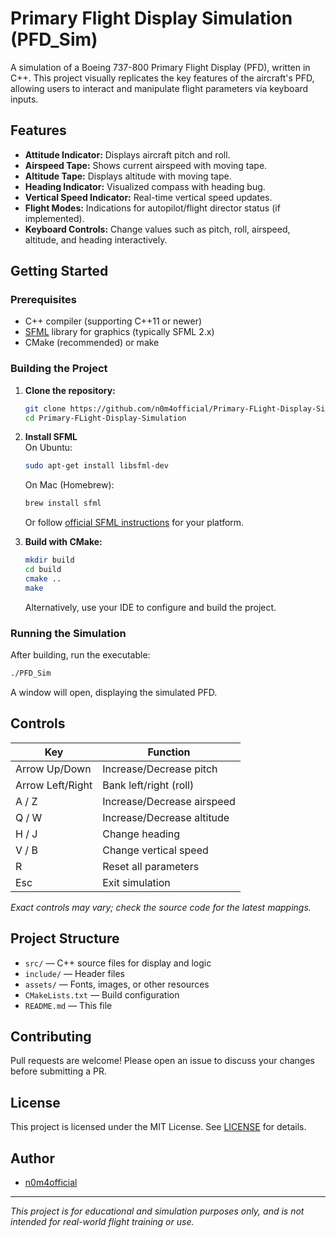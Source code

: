 # Primary Flight Display Simulation (PFD_Sim)

A simulation of a Boeing 737-800 Primary Flight Display (PFD), written in C++. This project visually replicates the key features of the aircraft's PFD, allowing users to interact and manipulate flight parameters via keyboard inputs.

## Features

- **Attitude Indicator:** Displays aircraft pitch and roll.
- **Airspeed Tape:** Shows current airspeed with moving tape.
- **Altitude Tape:** Displays altitude with moving tape.
- **Heading Indicator:** Visualized compass with heading bug.
- **Vertical Speed Indicator:** Real-time vertical speed updates.
- **Flight Modes:** Indications for autopilot/flight director status (if implemented).
- **Keyboard Controls:** Change values such as pitch, roll, airspeed, altitude, and heading interactively.

## Getting Started

### Prerequisites

- C++ compiler (supporting C++11 or newer)
- [SFML](https://www.sfml-dev.org/) library for graphics (typically SFML 2.x)
- CMake (recommended) or make

### Building the Project

1. **Clone the repository:**
   ```bash
   git clone https://github.com/n0m4official/Primary-FLight-Display-Simulation.git
   cd Primary-FLight-Display-Simulation
   ```

2. **Install SFML**  
   On Ubuntu:
   ```bash
   sudo apt-get install libsfml-dev
   ```
   On Mac (Homebrew):
   ```bash
   brew install sfml
   ```
   Or follow [official SFML instructions](https://www.sfml-dev.org/download.php) for your platform.

3. **Build with CMake:**
   ```bash
   mkdir build
   cd build
   cmake ..
   make
   ```

   Alternatively, use your IDE to configure and build the project.

### Running the Simulation

After building, run the executable:
```bash
./PFD_Sim
```
A window will open, displaying the simulated PFD.

## Controls

| Key                | Function                  |
|--------------------|--------------------------|
| Arrow Up/Down      | Increase/Decrease pitch  |
| Arrow Left/Right   | Bank left/right (roll)   |
| A / Z              | Increase/Decrease airspeed |
| Q / W              | Increase/Decrease altitude |
| H / J              | Change heading           |
| V / B              | Change vertical speed    |
| R                  | Reset all parameters     |
| Esc                | Exit simulation          |

*Exact controls may vary; check the source code for the latest mappings.*

## Project Structure

- `src/` — C++ source files for display and logic
- `include/` — Header files
- `assets/` — Fonts, images, or other resources
- `CMakeLists.txt` — Build configuration
- `README.md` — This file

## Contributing

Pull requests are welcome! Please open an issue to discuss your changes before submitting a PR.

## License

This project is licensed under the MIT License. See [LICENSE](LICENSE) for details.

## Author

- [n0m4official](https://github.com/n0m4official)

---

*This project is for educational and simulation purposes only, and is not intended for real-world flight training or use.*
